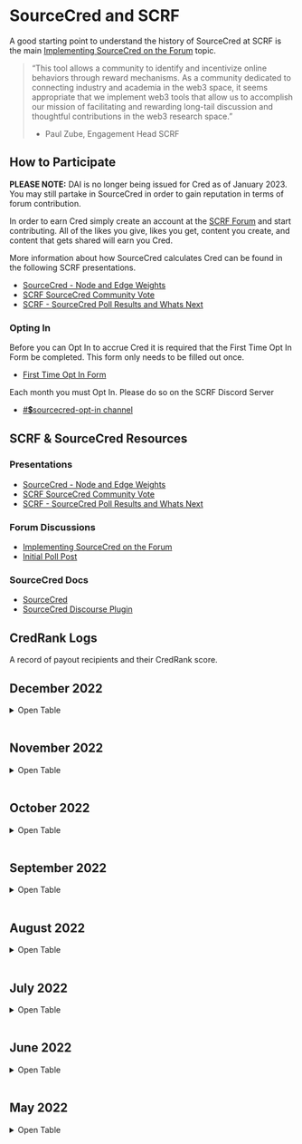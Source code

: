 # SourceCred and SCRF
A good starting point to understand the history of SourceCred at SCRF is the main [Implementing SourceCred on the Forum](https://www.smartcontractresearch.org/t/implementing-sourcecred-on-the-forum/1295) topic. 

> “This tool allows a community to identify and incentivize online behaviors through reward mechanisms. As a community dedicated to connecting industry and academia in the web3 space, it seems appropriate that we implement web3 tools that allow us to accomplish our mission of facilitating and rewarding long-tail discussion and thoughtful contributions in the web3 research space.” 
> - Paul Zube, Engagement Head SCRF

## How to Participate
**PLEASE NOTE:** DAI is no longer being issued for Cred as of January 2023. You may still partake in SourceCred in order to gain reputation in terms of forum contribution. 

In order to earn Cred simply create an account at the [SCRF Forum](https://www.smartcontractresearch.org/) and start contributing. All of the likes you give, likes you get, content you create, and content that gets shared will earn you Cred. 

More information about how SourceCred calculates Cred can be found in the following SCRF presentations.
- [SourceCred - Node and Edge Weights](https://docs.google.com/presentation/d/1C2AjRJyujYJvccnChtWzw-0Ox83AQLy60Jp8FnWu6Eo/edit?usp=sharing)
- [SCRF SourceCred Community Vote](https://docs.google.com/presentation/d/1Mnx6bwN_HV8bhFkYDBtcDN8_wCfCHLbxlBRKRCIJY_k/edit?usp=sharing)
- [SCRF - SourceCred Poll Results and Whats Next](https://docs.google.com/presentation/d/1nkhX9kZv-coVmsxCyBzkZEYIfzNj-DZdRfbNW0Wbgdk/edit?usp=sharing)

### Opting In
Before you can Opt In to accrue Cred it is required that the First Time Opt In Form be completed. This form only needs to be filled out once. 
- [First Time Opt In Form](https://forms.gle/36iaJNrBAcCqLj3B9)

Each month you must Opt In. Please do so on the SCRF Discord Server 
- [#💲sourcecred-opt-in channel](https://discord.com/channels/784234332617048065/968202164247879730)


## SCRF & SourceCred Resources
### Presentations
- [SourceCred - Node and Edge Weights](https://docs.google.com/presentation/d/1C2AjRJyujYJvccnChtWzw-0Ox83AQLy60Jp8FnWu6Eo/edit?usp=sharing)
- [SCRF SourceCred Community Vote](https://docs.google.com/presentation/d/1Mnx6bwN_HV8bhFkYDBtcDN8_wCfCHLbxlBRKRCIJY_k/edit?usp=sharing)
- [SCRF - SourceCred Poll Results and Whats Next](https://docs.google.com/presentation/d/1nkhX9kZv-coVmsxCyBzkZEYIfzNj-DZdRfbNW0Wbgdk/edit?usp=sharing)
### Forum Discussions
- [Implementing SourceCred on the Forum](http://smartcontractresearch.org/t/implementing-sourcecred-on-the-forum/1295)
- [Initial Poll Post](https://www.smartcontractresearch.org/t/sourcecred-polls-and-first-implementation/1477)
### SourceCred Docs
- [SourceCred](http://sourcecred.io/docs/beta/cred)
- [SourceCred Discourse Plugin](http://sourcecred.io/docs/beta/plugins/discourse)

## CredRank Logs

A record of payout recipients and their CredRank score.

## December 2022

<details>
    <summary> Open Table</summary>

| User |Cred% |
|:--- |:--- |
| jmcgirk |	6.10% |
| Larry-Bates |	5.20% |
| Ulysses |	2.60% |
| Progrezz |	1.50% |
| Harvesto |	1.40% |
| Henry |	1.30% |
| Samuel94 |	1.20% |
| Humphery |	1.20% |
| Idara-Effiong |	1.10% |
| Tolulope |	1.10% |
| Fizzymidas |	1.00% |
| Cashkid18 |	1.00% |
| freakytainment |	0.90% |
| Angle |	0.80% |
| jyezie |	0.80% |
| Desotech |	0.70% |
| Mansion |	0.70% |
| GloriaOkoba |	0.70% |
| Chrisarch |	0.70% |
| Austin-jul |	0.60% |
| WaterLily |	0.50% |
| Yeoriton56 |	0.50% |
| Sami-B |	0.40% |
| brian-alexakis |	0.40% |
| s-ben |	0.40% |
| Jmax |	0.40% |
| kingdamieth |	0.40% |
| tomideadeoye |	0.40% |
| LTTOguns |	0.40% |
| Raphking |	0.40% |
| Lisayanky |	0.40% |
| Amazingdez |	0.40% |
| Sword-of-Owmens |	0.40% |
| Favvz |	0.30% |
| BenjaminMukoro |	0.30% |
| Never-in-trenches |	0.30% |
| Ivyprogress |	0.30% |


</details>
</br>

## November 2022

<details>
    <summary> Open Table</summary>

| User |Cred% |
|:--- |:--- |
| jmcgirk |	6.90% |
| Larry-Bates |	5.60% |
| Ulysses |	2.40% |
| Twan |	1.90% |
| Harvesto |	1.50% |
| Samuel94 |	1.40% |
| Tolulope |	1.30% |
| Henry |	1.30% |
| gearlad |	1.20% |
| Fizzymidas |	1.10% |
| Idara-Effiong |	0.90% |
| freakytainment |	0.90% |
| Cashkid18 |	0.90% |
| Humphery |	0.80% |
| Angle |	0.80% |
| Progrezz |	0.70% |
| GloriaOkoba |	0.70% |
| Austin-jul |	0.70% |
| Chrisarch |	0.60% |
| WaterLily |	0.50% |
| tomideadeoye |	0.50% |
| jmax |	0.50% |
| Yeoriton56 |	0.40% |
| Sword-of-Owmens |	0.40% |
| stallonaking |	0.40% |
| s-ben |	0.40% |
| Mansion |	0.40% |
| LTTOguns |	0.40% |
| kingdamieth |	0.40% |
| brian-alexakis |	0.40% |
| Never-in-trenches |	0.30% |
| Lisayanky |	0.30% |
| Favvz |	0.30% |
| Amazingdez |	0.30% |
| Raphking |	0.20% |
| parseb |	0.20% |
| Maryjane |-Okorie	0.20% |
| Loni_Grace |	0.20% |
| Jas-mine |	0.20% |
| J-Fraizer |	0.20% |
| Gift82822546 |	0.20% |
| desotech |	0.20% |
| BenjaminMukoro |	0.20% |
| Nicolasdamiens |	0.10% |
| Lucas |	0.10% |
| Lanedot |	0.10% |
| Kvngdrvy |	0.10% |
| ivanplazacic |	0.10% |
| elbeth |	0.10% |
| DIVINE |	0.10% |
| Cindy |	0.10% |
| UFC |	0.00% |
| Tessy |	0.00% |
| Smasherworldwide |	0.00% |
| Prudy |	0.00% |
| Ottononi |	0.00% |
| Mma |	0.00% |
| MaryJude |	0.00% |
| MaryDee |	0.00% |
| Luminous |	0.00% |
| Livinus |-Oluchukwu	0.00% |
| liberty7369 |	0.00% |
| Judi |	0.00% |
| Iyadola |	0.00% |
| Hellenstans |-eth	0.00% |
| Great |	0.00% |
| Emmanuella |	0.00% |
| Danesifav |	0.00% |
| D4th |	0.00% |

</details>
</br>

## October 2022

<details>
    <summary> Open Table</summary>

| User |Cred% |
|:--- |:--- |
| jmcgirk	| 7.70% |
| Larry-Bates	| 6.20% |
| Twan	| 2.10% |
| Ulysses	| 1.90% |
| Tolulope	| 1.40% |
| Harvesto 	| 1.40% |
| Fizzymidas	| 1.20% |
| Samuel94	| 1.20% |
| jyezie	| 1.00% |
| Henry	| 1.00% |
| Freakytainment	| 0.90% |
| Austin-jul	| 0.70% |
| Idara-Effiong	| 0.70% |
| cashkid18	| 0.70% |
| GloriaOkoba	| 0.70% |
| Angle	| 0.60% |
| Sami-B	| 0.50% |
| kingdamieth	| 0.50% |
| Hermes-Corp	| 0.50% |
| brian-alexakis	| 0.40% |
| s-ben	| 0.40% |
| drllau	| 0.40% |
| tomideadeoye	| 0.40% |
| tebogonong	| 0.40% |
| WaterLily	| 0.40% |
| Chrisarch	| 0.40% |
| Humphery	| 0.40% |
| LTTOguns	| 0.30% |
| wmflies	| 0.30% |
| BenjaminMukoro	| 0.30% |
| Never-in-trenches	| 0.30% |
| lisayanky	| 0.30% |
| Yeoriton	| 0.30% |
| Sword-of-Owmens	| 0.30% |
| parseb	| 0.20% |
| J_Fraizer	| 0.10% |
| Gift82822546	| 0.10% |
| ivanplazacic	| 0.10% |
| Loni-Grace	| 0.10% |
| Maryjane-Okorie	| 0.10% |
| FINE-8385	| 0.00% |
| liberty7369	| 0.00% |
| Raha	| 0.00% |
| Nicolasdamiens 	| 0.00% |
| Vivian20	| 0.00% |
| D4th	| 0.00% |
| Cunningham412	| 0.00% |
| Mansion	| 0.00% |
| Iyadola	| 0.00% |
| MaryJude 	| 0.00% |
| MaryDee	| 0.00% |
| Rukku-L	| 0.00% |
| Smasherworldwide 	| 0.00% |
| Prudy	| 0.00% |
| Ottononi	| 0.00% |
| Ma_cati	| 0.00% |
| Livinus_Oluchukwu	| 0.00% |
| Tessy	| 0.00% |

</details>
</br>

## September 2022

<details>
    <summary> Open Table</summary>

| User |Cred% |
|:--- |:--- |
| JamesMcG | 8.40% |
| Larry-Bates | 6.70% |
| Twan | 2.20% |
| Ulysses | 1.40% |
| Fizzymidas | 1.20% |
| Samuel94 | 1.10% |
| Harvesto | 0.90% |
| Freakytainment | 0.70% |
| Henry | 0.70% |
| UmarKhanEth | 0.60% |
| Hermes-Corp | 0.60% |
| cashkid18 | 0.60% |
| GloriaOkoba | 0.60% |
| s-ben | 0.50% |
| kingdamieth | 0.50% |
| Angle | 0.40% |
| brian-alexakis | 0.40% |
| LTTOguns | 0.30% |
| ttaloute | 0.30% |
| WaterLily | 0.30% |
| Chrisarch | 0.30% |
| ode | 0.20% |
| Gift82822546 | 0.10% |
| ivanplazacic | 0.10% |
| BenjaminMukoro | 0.10% |
| Yeoriton56 | 0.10% |
| charliecodes | 0.00% |
| Max | 0.00% |
| nicklinck | 0.00% |
| liberty7369 | 0.00% |
| austin_jul | 0.00% |
| 0xsimo | 0.00% |
| J_Fraizer | 0.00% |
| Nicolasdamiens | 	0.00% |
| Idara_Effiong | 0.00% |
| D4th | 0.00% |
| Kvngdrvy | 0.00% |
| Cunningham412 | 0.00% |
| Iyinpemi | 0.00% |
| Mansion | 0.00% |
| MaryJude | 0.00% |
| Never_in_trenches | 0.00% |
| MaryDee | 0.00% |
| Lisayanky | 0.00% |
| Rukku_l | 0.00% |
| Smasherworldwide | 0.00% |
| Humphery | 0.00% |
| adegbenga_iyinpemi | 0.00% |


</details>
</br>

## August 2022

<details>
    <summary> Open Table</summary>

| User |Cred% |
|:--- |:--- |
| jmcgirk |	8.80% |
| Larry_Bates |	7.20% |
| rlombreglia |	3.20% |
| Twan | 2.20% |
| Fizzymidas | 1.30% |
| Valeriespina | 1.30% |
| jyezie | 1.20% |
| Tolulope | 1.20% |
| Ulysses | 0.90% |
| Samuel94 | 0.90% |
| Harvesto | 0.70% |
| UmarKhanEth |	0.60% |
| Freakytainment |0.60% |
| Hermes-Corp |	0.60% |
| GloriaOkoba |	0.50% |
| brian-alexakis-discourse | 0.40% |
| s-ben | 0.40% |
| kingdamieth |	0.40% |
| LTTOguns | 0.30% |
| Henry | 0.30% |
| Favvz | 0.20% |
| parseb | 0.20% |
| WaterLily | 0.20% |
| Angle | 0.10% |
| notthatintodefi | 0.10% |
| Dansmage | 0.10% |
| kdouglass |  0.10% |
| chrisarch | 0.10% |
| Sami_B | 0 |
| nicklinck | 0 |
| liberty7369 | 0 |
| austin_jul | 0 |
| J_Fraizer | 0 |
| Gift82822546 | 0 |
| Nicolasdamiens |  0 |
| Idara_Effiong | 0 |
| ivanplazacic | 0 |
| Cunningham412 | 0 |
| adegbenga_iyinpemi | 0 |
| BenjaminMukoro | 0 |
| MaryJude | 0 |
| Never_in_trenches | 0 |

</details>
<br>

## July 2022

<details>
    <summary> Open Table</summary>

|User |Cred% |
|:--- |:--- |
| jmcgirk	| 9.50% |
| Larry-Bates	| 7.70% |
| rlombreglia	| 3.50% |
| Twan	| 2.20% |
| valeriespina	| 1.40% |
| Fizzymidas	| 1.40% |
| jyezie	| 1.30% |
| Tolulope	| 0.90% |
| Hermes-Corp	| 0.60% |
| Sami-B	| 0.60% |
| Samuel94	| 0.50% |
| brian-alexakis-discourse	| 0.40% |
| UmarKhanEth	| 0.30% |
| kingdamieth	| 0.30% |
| Austin-jul	| 0.30% |
| Ulysses	| 0.30% |
| Mr-Nobody	| 0.30% |
| LTTOguns	| 0.30% |
| GloriaOkoba	| 0.30% |
| Woodrow-Jackson	| 0.20% |
| Harvesto	| 0.20% |
| s-ben	| 0.20% |
| Elbeth	| 0.10% |
| Freakytainment	| 0.10% |
| liberty7369	| 0.00% |
| Ines_Santos_Silva	| 0.00% |
| notthatintodefi	| 0.00% |
| ivanplazacic	| 0.00% |
| osapeter	| 0.00% |
| Gift82822546	| 0.00% |
| adegbenga_iyinpemi	| 0.00% |
| Onah chiebonam David	| 0.00% |
| WaterLily	| 0.00% |

</details>
<br>

## June 2022

<details>
    <summary> Open Table</summary>

|User |Cred% |
|:--- |:--- |
| JamesMcG | 9.40% |
| Larry_Bates |	8.00% |
| rlombreglia |	3.50% |
| Valeriespina | 1.40% |
| jyezie | 1.30% |
| Fizzymidas | 1.30% |
| Tolulope | 0.80% |
| Samuel94 | 0.50% |
| brian-alexakis-discourse | 0.50% |
| ttaloute | 0.30% |
| kingdamieth |	0.30% |
| UmarKhanEth |	0.20% |
| tomideadeoye | 0.20% |
| elbeth | 0.10% |
| Sami_B | 0.00% |
| parseb | 0.00% |
| notthatintodefi |	0.00% |
| Marta_Crinejo | 0.00% |
| Liberty |	0.00% |
| ivanplazacic | 0.00% |
| Ines_Santos_Silva | 0.00% |
| Hermes_Corp |	0.00% |
| GUA |	0.00% |
| Gift82822546 | 0.00% |
| Freakytainment | 0.00% |

</details>
<br>

## May 2022

<details>
    <summary> Open Table</summary>

|User |Cred% |
|:--- |:--- |
| Larry-Bates | 8.30% |
| jmcgirk | 9.10% |
| valeriespina | 1.20% |
| Fizzymidas | 1.00% |
| UmarKhanEth | 0 |
| ttaloute21 | 0.20% |
| kingdamieth | 0.10% |
| Hermes_Corp | 0 |
| Woodrow_Jackson | 0 |
| rlombreglia | 3.40% |
| austin_jul | 0 |
| liberty7369 | 0 |
| Tolulope | 0.50% |
| saulthorin | 0 |
| Sami_B | 0.00% |
| brian-alexakis-discourse | 0.50% |

</details>
